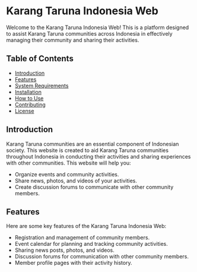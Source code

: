 # Karang Taruna Indonesia Web

Welcome to the Karang Taruna Indonesia Web! This is a platform designed to assist Karang Taruna communities across Indonesia in effectively managing their community and sharing their activities.

## Table of Contents

- [Introduction](#introduction)
- [Features](#features)
- [System Requirements](#system-requirements)
- [Installation](#installation)
- [How to Use](#how-to-use)
- [Contributing](#contributing)
- [License](#license)

## Introduction

Karang Taruna communities are an essential component of Indonesian society. This website is created to aid Karang Taruna communities throughout Indonesia in conducting their activities and sharing experiences with other communities. This website will help you:

- Organize events and community activities.
- Share news, photos, and videos of your activities.
- Create discussion forums to communicate with other community members.

## Features

Here are some key features of the Karang Taruna Indonesia Web:

- Registration and management of community members.
- Event calendar for planning and tracking community activities.
- Sharing news posts, photos, and videos.
- Discussion forums for communication with other community members.
- Member profile pages with their activity history.
